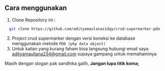 ## Cara menggunakan

1. Clone Repository ini :

```bash
  git clone https://github.com/adityamaulanazidqy/crud-supermarker-pdo
```

2. Project crud supermarker dengan versi koneksi ke database menggunakan metode `PDO (php data object)`
3. Untuk kalian yang kurang faham bisa langsung hubungi email saya adityamaullana234@gmail.com supaya gampang untuk memahaminya

Masih dengan slogan pak sandhika galih, **Jangan lupa titik koma;**
